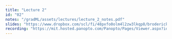 ```yaml
---
title: "Lecture 2"
id: "02"
notes: "/gradML/assets/lectures/lecture_2_notes.pdf"
slides: "https://www.dropbox.com/scl/fi/48pxfo0olm4l2zw3lkqp8/broderick_lecture_02_share.pdf?rlkey=y7o1byvfqhyajz0mq1fip559r&e=1&dl=0"
recording: "https://mit.hosted.panopto.com/Panopto/Pages/Viewer.aspx?id=e52e2051-56b4-4d96-a46b-b1d800ddc2aa"
---
```

